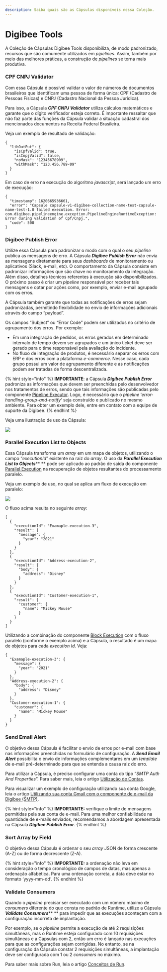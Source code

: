 ```yaml
---
description: Saiba quais são as Cápsulas disponíveis nessa Coleção.
---
```


# Digibee Tools

A Coleção de Cápsulas Digibee Tools disponibiliza, de modo padronizado, recursos que são comumente utilizados em _pipelines_. Assim, também por meio das melhores práticas, a construção de _pipelines_ se torna mais produtiva.

### CPF CNPJ Validator <a href="#h_8e45a34869" id="h_8e45a34869"></a>

Com essa Cápsula é possível validar o valor de números de documentos brasileiros que identificam uma pessoa de forma única: CPF (Cadastro de Pessoas Físicas) e CNPJ (Cadastro Nacional da Pessoa Jurídica).

Para isso, a Cápsula _**CPF CNPJ Validator**_ utiliza cálculos matemáticos e garante que o dígito verificador esteja correto. É importante ressaltar que não faz parte das funções da Cápsula validar a situação cadastral dos mencionados documentos na Receita Federal Brasileira.

Veja um exemplo de resultado de validação:

```
{
  "libOutPut": {
    "isCpfValid": true,
    "isCnpjValid": false,
    "noMask": "12345678909",
    "withMask": "123.456.789-09"
  }
}
```

Em caso de erro na execução do algoritmo _javascript_, será lançado um erro de execução:

```
{
  "timestamp": 1620665936661,
  "error": "Capsule capsule-v1-digibee-collection-name-test-capsule-name-test-1.0 failed execution. Error: com.digibee.pipelineengine.exception.PipelineEngineRuntimeException: Error during validation of Cpf/Cnpj.",
  "code": 500
}
```

### Digibee Publish Error <a href="#h_fb4e77bea7" id="h_fb4e77bea7"></a>

Utilize essa Cápsula para padronizar o modo com o qual o seu _pipeline_ publica as mensagens de erro. A Cápsula _**Digibee Publish Error**_ não envia as mensagens diretamente para seus _dashboards_ de monitoramento ou aplicativos (Slack, e-mail, etc). O comportamento da Cápsula consiste em padronizar informações que são chave no monitoramento da integração. Além disso, detalhes técnicos referentes à execução são disponibilizados. O próximo passo é criar um _pipeline_ responsável por receber tais mensagens e optar por ações como, por exemplo, enviar e-mail agrupado com os erros.

A Cápsula também garante que todas as notificações de erros sejam padronizadas, permitindo flexibilidade no envio de informações adicionais através do campo “payload”.

Os campos “Subject” ou “Error Code” podem ser utilizados no critério de agrupamento dos erros. Por exemplo:

* Em uma integração de pedidos, os erros gerados em determinado intervalo de tempo devem ser agrupados e um único ticket deve ser gerado para o time responsável pela avaliação do incidente.
* No fluxo de integração de produtos, é necessário separar os erros com ERP e dos erros com a plataforma _e-commerce_. Nesse caso, cada grupo possui um valor de agrupamento diferente e as notificações podem ser tratadas de forma descentralizada.

{% hint style="info" %}
**IMPORTANTE**: a Cápsula _**Digibee Publish Error**_ padroniza as informações que devem ser preenchidas pelo desenvolvedor nos tratamentos de erros, sendo que tais informações são publicadas pelo componente [Pipeline Executor](../../../components/tools/pipeline-executor.md). Logo, é necessário que o _pipeline_ ‘_error-handling-group-and-notify_‘ seja construído e publicado no mesmo ambiente. Para obter um exemplo dele, entre em contato com a equipe de suporte da Digibee.
{% endhint %}

Veja uma ilustração de uso da Cápsula:

![](<../../../.gitbook/assets/01 (11).png>)

### **Parallel Execution List to Objects** <a href="#h_5f4ec17e37" id="h_5f4ec17e37"></a>

Essa Cápsula transforma um _array_ em um mapa de objetos, utilizando o campo “_executionId_” existente na raiz do _array_. O uso da _**Parallel Execution List to Objects**_** ** pode ser aplicado ao padrão de saída do componente [Parallel Execution](../../../components/logic/parallel-execution.md) na recuperação de objetos resultantes do processamento paralelo.

Veja um exemplo de uso, no qual se aplica um fluxo de execução em paralelo:

![](<../../../.gitbook/assets/02 (9).png>)

O fluxo acima resulta no seguinte _array_:

```
[
  {
    "executionId": "Examaple-execution-3",
    "result": {
      "message": {
        "year": "2021"
      }
    }
  },
  {
    "executionId": "Address-execution-2",
    "result": {
      "body": {
        "address": "Disney"
      }
    }
  },
  {
    "executionId": "Customer-execution-1",
    "result": {
      "customer": {
        "name": "Mickey Mouse"
      }
    }
  }
]
```

Utilizando a combinação do componente [Block Execution](../../../components/logic/block-execution.md) com o fluxo paralelo (conforme o exemplo acima) e a Cápsula, o resultado é um mapa de objetos para cada _execution Id_. Veja:

```
{
  "Examaple-execution-3": {
    "message": {
      "year": "2021"
    }
  },
  "Address-execution-2": {
    "body": {
      "address": "Disney"
    }
  },
  "Customer-execution-1": {
    "customer": {
      "name": "Mickey Mouse"
    }
  }
}
```

### **Send Email Alert** <a href="#h_1b1f5eb271" id="h_1b1f5eb271"></a>

O objetivo dessa Cápsula é facilitar o envio de erros por e-mail com base nas informações preenchidas no formulário de configuração. A _**Send Email Alert**_ possibilita o envio de informações complementares em um _template_ de e-mail pré-determinado para que se entenda a causa raiz do erro.

Para utilizar a Cápsula, é preciso configurar uma conta do tipo “_SMTP Auth And Properties_”. Para saber mais, leia o artigo [Utilização de Contas](../../../configurations/utilizacao-de-contas.md).

Para visualizar um exemplo de configuração utilizando sua conta Google, leia o artigo [Utilizando sua conta Gmail com o componente de e-mail da Digibee (SMTP)](../../../tutoriais-e-melhores-praticas/utilizando-sua-conta-gmail-com-o-componente-de-e-mail-da-digibee-smtp.md).

{% hint style="info" %}
**IMPORTANTE:** verifique o limite de mensagens permitidas pela sua conta de e-mail. Para uma melhor confiabilidade na quantidade de e-mails enviados, recomendamos a abordagem apresentada na Cápsula _**Digibee Publish Error**._
{% endhint %}

### **Sort Array by Field** <a href="#h_5690c3c833" id="h_5690c3c833"></a>

O objetivo dessa Cápsula é ordenar o seu _array_ JSON de forma crescente (A-Z) ou de forma decrescente (Z-A).

{% hint style="info" %}
**IMPORTANTE:** a ordenação não leva em consideração o tempo cronológico de campos de datas, mas apenas a ordenação alfabética. Para uma ordenação correta, a data deve estar no formato ‘yyyy-mm-dd’.
{% endhint %}

### **Validate Consumers** <a href="#h_100b8854f2" id="h_100b8854f2"></a>

Quando o _pipeline_ precisar ser executado com um número máximo de _consumers_ diferente do que consta no padrão de Runtime, utilize a Cápsula _**Validate Consumers**_** ** para impedir que as execuções aconteçam com a configuração incorreta de implantação.

Por exemplo, se o _pipeline_ permite a execução de até 2 requisições simultâneas, mas o Runtime esteja configurado com 10 requisições simultâneas e a Cápsulas com 2, então um erro é lançado nas execuções para que as configurações sejam corrigidas. No entanto, se na configuração da Cápsula constar 2 requisições simultâneas, a implantação deve ser configurada com 1 ou 2 _consumers_ no máximo.

Para saber mais sobre Run, leia o artigo [Conceitos de Run](../../../run/runtime.md).
